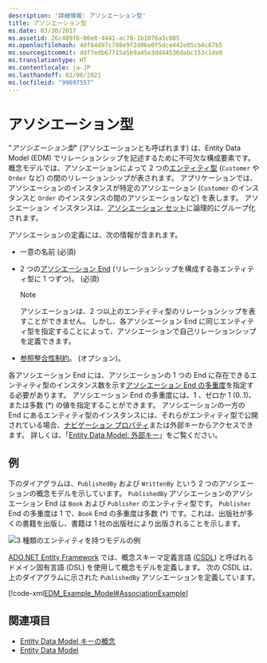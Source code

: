 ```yaml
---
description: '詳細情報: アソシエーション型'
title: アソシエーション型
ms.date: 03/30/2017
ms.assetid: 26c409f6-06e8-4441-ac78-1b1076a3c005
ms.openlocfilehash: 4df84d97c798e9f2d06e0f5dce442e05cb4c67b5
ms.sourcegitcommit: ddf7edb67715a5b9a45e3dd44536dabc153c1de0
ms.translationtype: HT
ms.contentlocale: ja-JP
ms.lasthandoff: 02/06/2021
ms.locfileid: "99697557"
---
```

# <a name="association-type"></a>アソシエーション型

"*アソシエーション型*" (アソシエーションとも呼ばれます) は、Entity Data Model (EDM) でリレーションシップを記述するために不可欠な構成要素です。 概念モデルでは、アソシエーションによって 2 つの[エンティティ型](entity-type.md) (`Customer` や `Order` など) の間のリレーションシップが表されます。 アプリケーションでは、アソシエーションのインスタンスが特定のアソシエーション (`Customer` のインスタンスと `Order` のインスタンスの間のアソシエーションなど) を表します。 アソシエーション インスタンスは、[アソシエーション セット](association-set.md)に論理的にグループ化されます。  
  
 アソシエーションの定義には、次の情報が含まれます。  
  
- 一意の名前  (必須)  
  
- 2 つの[アソシエーション End](association-end.md) (リレーションシップを構成する各エンティティ型に 1 つずつ)。 (必須)  
  
    > [!NOTE]
    > アソシエーションは、2 つ以上のエンティティ型のリレーションシップを表すことができません。 しかし、各アソシエーション End に同じエンティティ型を指定することによって、アソシエーションで自己リレーションシップを定義できます。  
  
- [参照整合性制約](referential-integrity-constraint.md)。 (オプション)。  
  
 各アソシエーション End には、アソシエーションの 1 つの End に存在できるエンティティ型のインスタンス数を示す[アソシエーション End の多重度](association-end-multiplicity.md)を指定する必要があります。 アソシエーション End の多重度には、1 、ゼロか 1 (0..1)、または多数 (\*) の値を指定することができます。 アソシエーションの一方の End にあるエンティティ型のインスタンスには、それらがエンティティ型で公開されている場合、[ナビゲーション プロパティ](navigation-property.md)または外部キーからアクセスできます。 詳しくは、「[Entity Data Model: 外部キー](foreign-key-property.md)」をご覧ください。  
  
## <a name="example"></a>例  

 下のダイアグラムは、`PublishedBy` および `WrittenBy` という 2 つのアソシエーションの概念モデルを示しています。 `PublishedBy` アソシエーションのアソシエーション End は `Book` および `Publisher` のエンティティ型です。 `Publisher` End の多重度は 1 で、`Book` End の多重度は多数 (\*) です。これは、出版社が多くの書籍を出版し、書籍は 1 社の出版社により出版されることを示します。  
  
 ![3 種類のエンティティを持つモデルの例](./media/association-type/example-model-three-entity-types.gif)  
  
 [ADO.NET Entity Framework](./ef/index.md) では、概念スキーマ定義言語 ([CSDL](/ef/ef6/modeling/designer/advanced/edmx/csdl-spec)) と呼ばれるドメイン固有言語 (DSL) を使用して概念モデルを定義します。 次の CSDL は、上のダイアグラムに示された `PublishedBy` アソシエーションを定義しています。  
  
 [!code-xml[EDM_Example_Model#AssociationExample](../../../../samples/snippets/xml/VS_Snippets_Data/edm_example_model/xml/books.edmx#associationexample)]  
  
## <a name="see-also"></a>関連項目

- [Entity Data Model キーの概念](entity-data-model-key-concepts.md)
- [Entity Data Model](entity-data-model.md)
